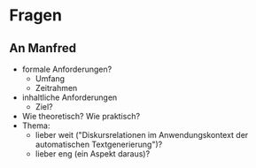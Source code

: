 # Fragen

## An Manfred

* formale Anforderungen?
	* Umfang
	* Zeitrahmen
* inhaltliche Anforderungen
	* Ziel?
* Wie theoretisch? Wie praktisch?
* Thema:
	* lieber weit ("Diskursrelationen im Anwendungskontext der automatischen Textgenerierung")?
	* lieber eng (ein Aspekt daraus)?
